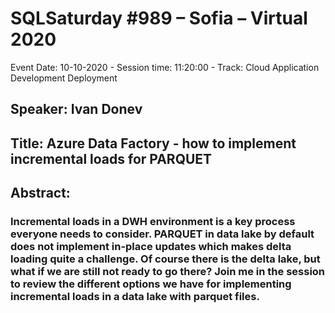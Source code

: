 # SQLSaturday #989 – Sofia – Virtual 2020
Event Date: 10-10-2020 - Session time: 11:20:00 - Track: Cloud Application Development  Deployment
## Speaker: Ivan Donev
## Title: Azure Data Factory - how to implement incremental loads for PARQUET
## Abstract:
### Incremental loads in a DWH environment is a key process everyone needs to consider. PARQUET in data lake by default does not implement in-place updates which makes delta loading quite a challenge. Of course there is the delta lake, but what if we are still not ready to go there? Join me in the session to review the different options we have for implementing incremental loads in a data lake with parquet files.
